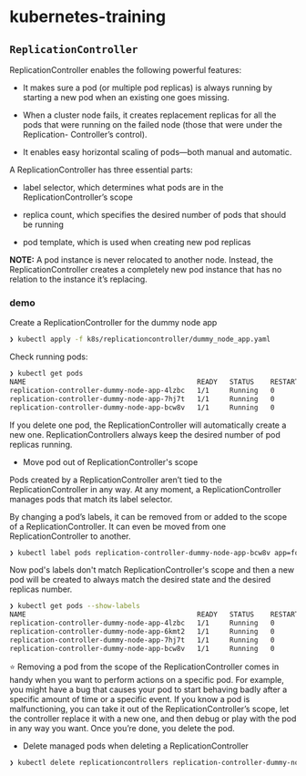 # kubernetes-training

## `ReplicationController`

ReplicationController enables the following powerful features:

- It makes sure a pod (or multiple pod replicas) is always running by starting a new pod when an existing one goes missing.

- When a cluster node fails, it creates replacement replicas for all the pods that were running on the failed node (those that were under the Replication- Controller’s control).

- It enables easy horizontal scaling of pods—both manual and automatic.

A ReplicationController has three essential parts:

- label selector, which determines what pods are in the ReplicationController’s scope

- replica count, which specifies the desired number of pods that should be running

- pod template, which is used when creating new pod replicas

**NOTE:** A pod instance is never relocated to another node. Instead, the ReplicationController creates a completely new pod instance that has no relation to the instance it’s replacing.

### demo

Create a ReplicationController for the dummy node app

```bash
❯ kubectl apply -f k8s/replicationcontroller/dummy_node_app.yaml
```

Check running pods:

```bash
❯ kubectl get pods
NAME                                          READY   STATUS    RESTARTS   AGE
replication-controller-dummy-node-app-4lzbc   1/1     Running   0          1m
replication-controller-dummy-node-app-7hj7t   1/1     Running   0          1m
replication-controller-dummy-node-app-bcw8v   1/1     Running   0          1m
```

If you delete one pod, the ReplicationController will automatically create a new one.
ReplicationControllers always keep the desired number of pod replicas running.

- Move pod out of ReplicationController's scope

Pods created by a ReplicationController aren’t tied to the ReplicationController in any way. At any moment, a ReplicationController manages pods that match its label selector.

By changing a pod’s labels, it can be removed from or added to the scope of a ReplicationController. It can even be moved from one ReplicationController to another.

```bash
❯ kubectl label pods replication-controller-dummy-node-app-bcw8v app=foo --overwrite
```

Now pod's labels don't match ReplicationController's scope and then a new pod will be created to always match the desired state and the desired replicas number.

```bash
❯ kubectl get pods --show-labels
NAME                                          READY   STATUS    RESTARTS   AGE   LABELS
replication-controller-dummy-node-app-4lzbc   1/1     Running   0          20m   app=dummy
replication-controller-dummy-node-app-6kmt2   1/1     Running   0          15m   app=dummy
replication-controller-dummy-node-app-7hj7t   1/1     Running   0          20m   app=dummy
replication-controller-dummy-node-app-bcw8v   1/1     Running   0          20m   app=foo
```

:star: Removing a pod from the scope of the ReplicationController comes in handy when you want to perform actions on a specific pod. For example, you might have a bug that causes your pod to start behaving badly after a specific amount of time or a specific event. If you know a pod is malfunctioning, you can take it out of the ReplicationController’s scope, let the controller replace it with a new one, and then debug or play with the pod in any way you want. Once you’re done, you delete the pod.

- Delete managed pods when deleting a ReplicationController

```bash
❯ kubectl delete replicationcontrollers replication-controller-dummy-node-app --cascade=true
```
